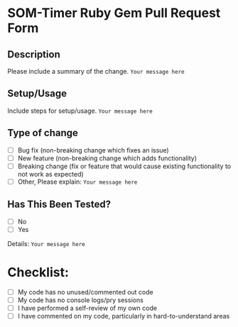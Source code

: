 # SOM-Timer Ruby Gem Pull Request Form

## Description
Please include a summary of the change.
`Your message here`

## Setup/Usage
Include steps for setup/usage.
`Your message here`

## Type of change
- [ ] Bug fix (non-breaking change which fixes an issue)
- [ ] New feature (non-breaking change which adds functionality)
- [ ] Breaking change (fix or feature that would cause existing functionality to not work as expected)
- [ ] Other, Please explain:
`Your message here`

## Has This Been Tested?
- [ ] No
- [ ] Yes

Details:
`Your message here`

# Checklist:
- [ ] My code has no unused/commented out code
- [ ] My code has no console logs/pry sessions
- [ ] I have performed a self-review of my own code
- [ ] I have commented on my code, particularly in hard-to-understand areas
